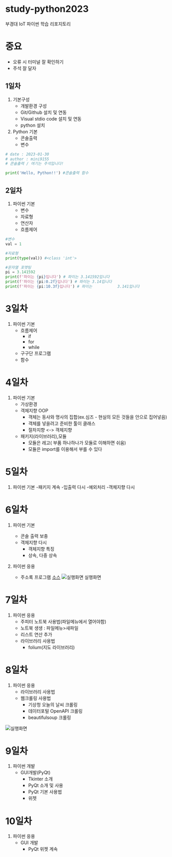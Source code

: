 # study-python2023
부경대 IoT 파이썬 학습 리포지토리

# 중요
 - 오류 시 터미널 잘 확인하기
 - 주석 잘 달자

## 1일차
1. 기본구성
    - 개발환경 구성
    - Git/Github 설치 및 연동
    - Visual stdio code 설치 및 연동
    - python 설치
2. Python 기본
    - 콘솔출력
    - 변수

```python
# date : 2023-01-30
# author : mini9155
# 콘솔출력 / 여기는 주석입니다!

print('Hello, Python!!') #콘솔출력 함수
```

## 2일차
1. 파이썬 기본
    - 변수
    - 자료형
    - 연산자
    - 흐름제어

```python
#변수
val = 1

#자료형
print(type(val)) #<class 'int'>

#문자열 포맷팅
pi = 3.141592
print(f'파이는 {pi}입니다') # 파이는 3.141592입니다
print(f'파이는 {pi:0.2f}입니다') # 파이는 3.14입니다
print(f'파이는 {pi:10.3f}입니다') # 파이는           3.141입니다
```

# 3일차
1. 파이썬 기본
    - 흐름제어
        - if
        - for
        - while
    - 구구단 프로그램
    - 함수

# 4일차
1. 파이썬 기본
    - 가상환경
    - 객체지향 OOP
        - 객체는 동사와 명사의 집합(ex.심즈 - 현실의 모든 것들을 안으로 집어넣음)
        - 객체를 넣을려고 준비한 툴이 클래스
        - 절차지향 <-> 객체지향
    - 패키지(라이브러리),모듈
        - 모듈은 레고( 부품 하나하나가 모듈로 이해하면 쉬움)
        - 모듈은 import를 이용해서 부를 수 있다

# 5일차
1. 파이썬 기본
-패키지 계속
-입출력 다시
-예외처리
-객체지향 다시

# 6일차
1. 파이썬 기본
    - 콘솔 출력 보충
    - 객체지향 다시
        - 객체지향 특징
        - 상속, 다중 상속

2. 파이썬 응용
    - 주소록 프로그램 [소스](https://github.com/mini9155/study-python2023/blob/main/project/addrres_app.py)
![실행화면](https://raw.githubusercontent.com/mini9155/study-python2023/main/Images/address_app.png)
실행화면

# 7일차
1. 파이썬 응용
    - 주피터 노트북 사용법(파일메뉴에서 열어야함)
    - 노트북 생생 : 파일메뉴>새파일
    - 리스트 연산 추가
    - 라이브러리 사용법
        - folium(지도 라이브러리)
# 8일차
1. 파이썬 응용
    - 라이브러리 사용법
    - 웹크롤링 사용법
        - 기상청 오늘의 날씨 크롤링
        - 데이터포털 OpenAPI 크롤링
        - beautifulsoup 크롤링

![실행화면](https://raw.githubusercontent.com/mini9155/study-python2023/main/jupyter_folium.png)

 # 9일차

 1. 파이썬 개발
    - GUI개발(PyQt)
        - Tkinter 소개
        - PyQt 소개 및 사용
        - PyQt 기본 사용법
        - 위젯

# 10일차
1. 파이썬 응용
    -  GUI 개발
        - PyQt 위젯 계속
